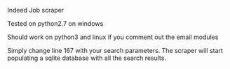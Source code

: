 Indeed Job scraper

Tested on python2.7 on windows

Should work on python3 and linux if you comment out the email modules

Simply change line 167 with your search parameters.
The scraper will start populating a sqlite database with all the search results.
